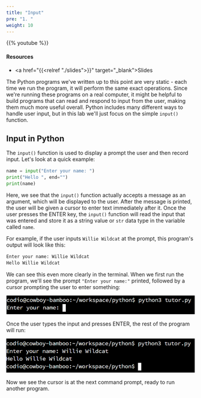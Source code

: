 ```yaml
---
title: "Input"
pre: "1. "
weight: 10
---
```


<!-- EAV raw complete -->


{{% youtube  %}}

#### Resources

* <a href="{{<relref "./slides">}}" target="_blank">Slides</a>

The Python programs we've written up to this point are very static - each time we run the program, it will perform the same exact operations. Since we're running these programs on a real computer, it might be helpful to build programs that can read and respond to input from the user, making them much more useful overall. Python includes many different ways to handle user input, but in this lab we'll just focus on the simple `input()` function.

## Input in Python

The `input()` function is used to display a prompt the user and then record input. Let's look at a quick example:

```python
name = input("Enter your name: ")
print("Hello ", end="")
print(name)
```

Here, we see that the `input()` function actually accepts a message as an argument, which will be displayed to the user. After the message is printed, the user will be given a cursor to enter text immediately after it. Once the user presses the ENTER key, the `input()` function will read the input that was entered and store it as a string value or `str` data type in the variable called `name`. 

For example, if the user inputs `Willie Wildcat` at the prompt, this program's output will look like this:

```tex
Enter your name: Willie Wildcat
Hello Willie Wildcat
```

We can see this even more clearly in the terminal. When we first run the program, we'll see the prompt `"Enter your name:"` printed, followed by a cursor prompting the user to enter something:

![Terminal Before Input](/images/03/terminal1.png?classes=border,shadow)

Once the user types the input and presses ENTER, the rest of the program will run:

![Terminal Before Input](/images/03/terminal2.png?classes=border,shadow)

Now we see the cursor is at the next command prompt, ready to run another program.